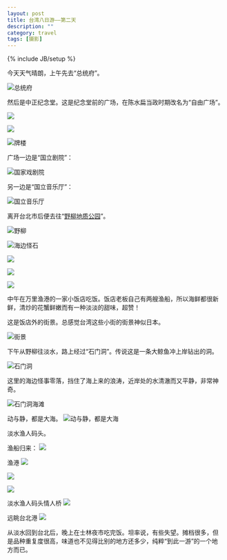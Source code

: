 ```yaml
---
layout: post
title: 台湾八日游——第二天
description: ""
category: travel
tags: [摄影]
---
```


{% include JB/setup %}

今天天气晴朗，上午先去“总统府”。

![总统府](http://i46.photobucket.com/albums/f136/bird_frank/_IGP5448_zps66dd0476.jpg)

然后是中正纪念堂。这是纪念堂前的广场，在陈水扁当政时期改名为“自由广场”。

<a
href="http://i46.photobucket.com/albums/f136/bird_frank/_IGP5456_zps7a0c65a0.jpg"
target="_blank" alt="自由广场"><img
src="http://i46.photobucket.com/albums/f136/bird_frank/_IGP5456_zps7a0c65a0.jpg"/>
</a>

<a al="自由广场牌楼"
href="http://i46.photobucket.com/albums/f136/bird_frank/_IGP5453_zpsd7aae382.jpg"
target="_blank"><img
src="http://i46.photobucket.com/albums/f136/bird_frank/_IGP5453_zpsd7aae382.jpg"/>
</a>

![牌楼](http://i46.photobucket.com/albums/f136/bird_frank/_IGP5462_zps5061507d.jpg)

广场一边是“国立剧院”：

![国家戏剧院](http://i46.photobucket.com/albums/f136/bird_frank/_IGP5454_zps544ef31b.jpg)

另一边是“国立音乐厅”：

![国立音乐厅](http://i46.photobucket.com/albums/f136/bird_frank/_IGP5455_zpsf686638f.jpg)

离开台北市后便去往“[野柳地质公园](http://baike.baidu.com/view/138981.htm)”。

![野柳](http://i46.photobucket.com/albums/f136/bird_frank/_IGP5473_zpse5f01828.jpg)

![海边怪石](http://i46.photobucket.com/albums/f136/bird_frank/_IGP5465_zps3ec92499.jpg)

![](http://i46.photobucket.com/albums/f136/bird_frank/_IGP5480_zpseaceff52.jpg)

![](http://i46.photobucket.com/albums/f136/bird_frank/_IGP5486_zps2c9052b0.jpg)

![](http://i46.photobucket.com/albums/f136/bird_frank/_IGP5491_zps3ad40da8.jpg)

中午在万里渔港的一家小饭店吃饭。饭店老板自己有两艘渔船，所以海鲜都很新
鲜，清炒的花蟹鲜嫩而有一种淡淡的甜味，超赞！

这是饭店外的街景。总感觉台湾这些小街的街景神似日本。

![街景](http://i46.photobucket.com/albums/f136/bird_frank/_IGP5515_zps981e98d8.jpg)

下午从野柳往淡水，路上经过“石门洞”。传说这是一条大鲸鱼冲上岸钻出的洞。

![石门洞](http://i46.photobucket.com/albums/f136/bird_frank/_IGP5559_zps164827f8.jpg)

这里的海边怪事零落，挡住了海上来的浪涛，近岸处的水清澈而又平静，非常神
奇。

![石门洞海滩](http://i46.photobucket.com/albums/f136/bird_frank/_IGP5557_zps8c0f02b9.jpg)

动与静，都是大海。
![动与静，都是大海](http://i46.photobucket.com/albums/f136/bird_frank/_IGP5543_zpsd828b421.jpg)

淡水渔人码头。

渔船归来：
<a alt="渔船归来"
href="http://i46.photobucket.com/albums/f136/bird_frank/_IGP5561_zps7339cfe9.jpg"
target="_blank"><img
src="http://i46.photobucket.com/albums/f136/bird_frank/_IGP5561_zps7339cfe9.jpg"
/>
</a>

渔港
<a alt="渔港"
href="http://i46.photobucket.com/albums/f136/bird_frank/_IGP5567_zps08320846.jpg"
target="_blank"><img
src="http://i46.photobucket.com/albums/f136/bird_frank/_IGP5567_zps08320846.jpg"
/>
</a>

<a alt="渔港"
href="http://i46.photobucket.com/albums/f136/bird_frank/_IGP5564_zps0ea88dc5.jpg"
target="_blank"><img
src="http://i46.photobucket.com/albums/f136/bird_frank/_IGP5564_zps0ea88dc5.jpg"
/>
</a>

<a
href="http://i46.photobucket.com/albums/f136/bird_frank/_IGP5565_zps3d25dd86.jpg"
target="_blank">
<img
src="http://i46.photobucket.com/albums/f136/bird_frank/_IGP5565_zps3d25dd86.jpg"
/>
</a>

淡水渔人码头情人桥
<a
href="http://i46.photobucket.com/albums/f136/bird_frank/_IGP5571_zps269ae99d.jpg"
target="_blank">
<img
src="http://i46.photobucket.com/albums/f136/bird_frank/_IGP5571_zps269ae99d.jpg"
/>
</a>

远眺台北港
<a alt="远眺台北港"
href="http://i46.photobucket.com/albums/f136/bird_frank/_IGP5573_zpsbbdb4a5f.jpg"
target="_blank">
<img
src="http://i46.photobucket.com/albums/f136/bird_frank/_IGP5573_zpsbbdb4a5f.jpg"
/>
</a>

从淡水回到台北后，晚上在士林夜市吃完饭。坦率说，有些失望。摊档很多，但
是品种重复度很高，味道也不见得比别的地方还多少，纯粹“到此一游”的一个地
方而已。
